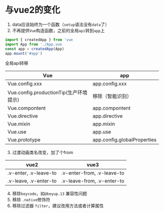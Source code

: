 # 与vue2的变化

1. data应该始终为一个函数（`setup`语法没有`data`了）
2. 不再提供`Vue`构造函数，之前的全局`api`转到`app`上
```js
import { createdApp } from 'vue
import App from './App.vue
const app = createdApp(App)
app.mount('#app')
```
全局api转移

| Vue | app |
| --- | --- |
| Vue.config.xxx | app.config.xxx |
| Vue.config.productionTip(生产环境提示) | 移除（智能识别） |
| Vue.compontent | app.compontent |
| Vue.directive | app.directive |
| Vue.mixin | app.mixin |
| Vue.use | app.use |
| Vue.prototype | app.config.globalProperties |

3. 过渡动画类名改变，加了个from

| vue2 | vue3 |
| --- | --- |
| .v-enter, .v-leave-to | .v-enter-from, .v-leave-to |
| .v-leave, .v-enter-to | .v-leave-from, .v-enter-to |

4. 移除`keycode`，如`@keyup.13` 兼容性问题
5. 移除 `.native`修饰符
6. 移除过滤器 `filter`，建议改用方法或者计算属性
